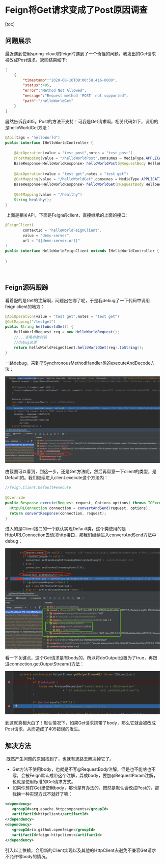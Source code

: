 # Feign将Get请求变成了Post原因调查

[toc]

## 问题展示

​		最近遇到使用spring-cloud的feign时遇到了一个奇怪的问题，我发出的Get请求被改成Post请求，返回结果如下:

```json
[
    {
        "timestamp":"2020-08-10T08:00:58.416+0000",
        "status":405,
        "error":"Method Not Allowed",
        "message":"Request method 'POST' not supported",
        "path":"/helloWorldGet"
    }
]
```

​		居然告诉我405，Post的方法不支持！可我是Get请求啊，相关代码如下，调用的是helloWorldGet方法：

```java
@Api(tags = "helloWorld")
public interface IHelloWorldController {

    @ApiOperation(value = "test post",notes = "test post")
    @PostMapping(value = "/helloWorldPost",consumes = MediaType.APPLICATION_JSON_VALUE)
    BaseResponse<HelloWorldResponse> helloWorldPost(@RequestBody HelloWorldRequest req);

    @ApiOperation(value = "test get",notes = "test get")
    @GetMapping(value = "/helloWorldGet",consumes = MediaType.APPLICATION_JSON_VALUE)
    BaseResponse<HelloWorldResponse> helloWorldGet(@RequestBody HelloWorldRequest req);

    @GetMapping(value = "/healthy")
    String healthy();
}
```

​		上面是相关API，下面是Feign的client，直接继承的上面的接口:

```java
@FeignClient(
        contextId = "helloWorldFeignClient",
        value = "demo-server",
        url = "${demo-server.url}"
)
public interface HelloWorldFeignClient extends IHelloWorldController {

}
```

​		

## Feign源码跟踪

​		看着配的是Get的注解啊，问题出在哪了呢，于是我debug了一下代码中调用feign client的地方：

```java
@ApiOperation(value = "test get",notes = "test get")
@GetMapping("/testget")
public String helloWorldGet() {
    HelloWorldRequest req = new HelloWorldRequest();
    //...省略参数封装
  	//debug这里
    return helloWorldFeignClient.helloWorldGet(req).toString();
}
```

​		一路debug，来到了SynchronousMethodHandler类的executeAndDecode方法：

![](./pic/executeAndDecode-debug.png)

​		由截图可以看到，到这一步，还是Get方法呢，然后再留意一下client的类型，是Default的。我们继续进入client.execute这个方法内：

```java
//feign.Client.Default#execute

@Override
public Response execute(Request request, Options options) throws IOException {
  HttpURLConnection connection = convertAndSend(request, options);
  return convertResponse(connection, request);
}
```

​		进入的是Client接口的一个默认实现Default类，这个类使用的是HttpURLConnection去请求http接口，那我们继续进入convertAndSend方法中debug：

![convertAndSend-debug](./pic/convertAndSend-debug.png)

​		看一下关键点，这个Get请求是有body的，所以将doOutput设置为了true，再跟进connection.getOutputStream()方法：

![getOutputStream0-debug](./pic/getOutputStream0-debug.png)

​		到这就真相大白了！默认情况下，如果Get请求携带了body，那么它就会被改成Post请求，从而造成了405错误的发生。



## 解决方法

​		既然产生问题的原因找到了，也就有思路去解决掉它了。

* Get方法不使用body，也就是不写@RequestBody注解，但是也不能啥也不写，会被Feign默认成带这个注解，弄成body，要加@RequestParam注解，也就是使用标准的Get请求方式。
* 如果你想在Get里使用body，那也是有办法的，既然是默认会改成Post的，那我换一种实现方式不就好了嘛：

```xml
<dependency>
   <groupId>org.apache.httpcomponents</groupId>
   <artifactId>httpclient</artifactId>
</dependency>
<dependency>
   <groupId>io.github.openfeign</groupId>
   <artifactId>feign-httpclient</artifactId>
</dependency>
```

​		引入以上依赖，会用新的Client实现以及其他的HttpClient去避免不兼容Get请求不允许带body的情况。